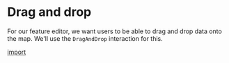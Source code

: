 # Drag and drop

For our feature editor, we want users to be able to drag and drop data onto the map.  We'll use the `DragAndDrop` interaction for this.

[import](../../../src/en/examples/vector/drag-n-drop.js)
